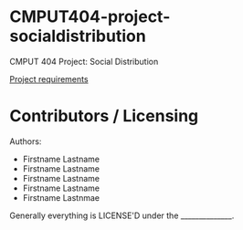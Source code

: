 CMPUT404-project-socialdistribution
===================================

CMPUT 404 Project: Social Distribution

[Project requirements](https://github.com/uofa-cmput404/project-socialdistribution/blob/master/project.org) 

Contributors / Licensing
========================

Authors:
    
* Firstname Lastname
* Firstname Lastname
* Firstname Lastname
* Firstname Lastname
* Firstname Lastnmae

Generally everything is LICENSE'D under the ______________.
